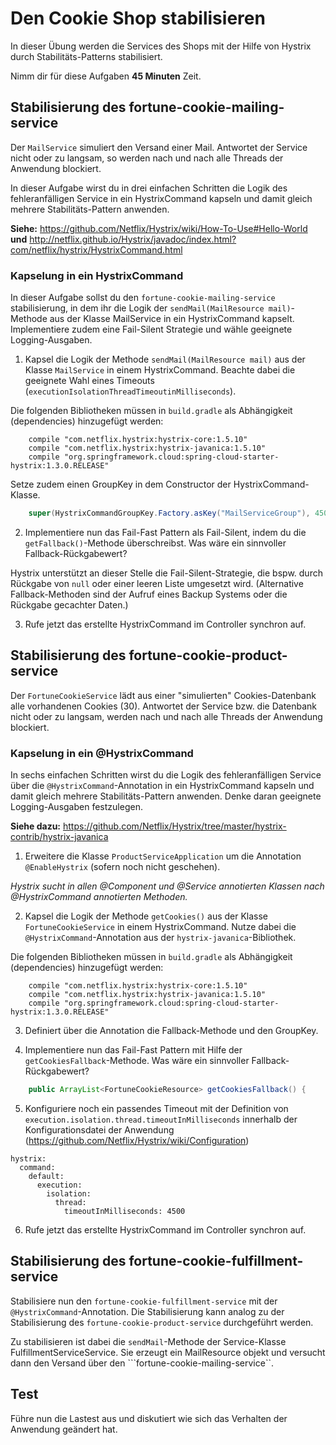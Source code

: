 # Den Cookie Shop stabilisieren
In dieser Übung werden die Services des Shops mit der Hilfe von Hystrix durch Stabilitäts-Patterns stabilisiert. 

Nimm dir für diese Aufgaben **45 Minuten** Zeit.

## Stabilisierung des fortune-cookie-mailing-service
Der ```MailService``` simuliert den Versand einer Mail. Antwortet der Service nicht oder zu langsam, so werden nach und nach alle Threads der Anwendung blockiert.

In dieser Aufgabe wirst du in drei einfachen Schritten die Logik des fehleranfälligen Service in ein HystrixCommand kapseln und damit gleich mehrere Stabilitäts-Pattern anwenden.

**Siehe:** https://github.com/Netflix/Hystrix/wiki/How-To-Use#Hello-World **und** http://netflix.github.io/Hystrix/javadoc/index.html?com/netflix/hystrix/HystrixCommand.html

### Kapselung in ein HystrixCommand
In dieser Aufgabe sollst du den ```fortune-cookie-mailing-service``` stabilisierung, in dem ihr die Logik der ```sendMail(MailResource mail)```-Methode aus der Klasse MailService in ein HystrixCommand kapselt. Implementiere zudem eine Fail-Silent Strategie und wähle geeignete Logging-Ausgaben.

1. Kapsel die Logik der Methode ```sendMail(MailResource mail)``` aus der Klasse ```MailService``` in einem HystrixCommand. Beachte dabei die geeignete Wahl eines Timeouts (```executionIsolationThreadTimeoutinMilliseconds```).

Die folgenden Bibliotheken müssen in ```build.gradle``` als Abhängigkeit (dependencies) hinzugefügt werden:
```
    compile "com.netflix.hystrix:hystrix-core:1.5.10"
    compile "com.netflix.hystrix:hystrix-javanica:1.5.10"
    compile "org.springframework.cloud:spring-cloud-starter-hystrix:1.3.0.RELEASE"
```

Setze zudem einen GroupKey in dem Constructor der HystrixCommand-Klasse.
```java
    super(HystrixCommandGroupKey.Factory.asKey("MailServiceGroup"), 4500);
```

2. Implementiere nun das Fail-Fast Pattern als Fail-Silent, indem du die ```getFallback()```-Methode überschreibst. Was wäre ein sinnvoller Fallback-Rückgabewert?

Hystrix unterstützt an dieser Stelle die Fail-Silent-Strategie, die bspw. durch Rückgabe von ```null``` oder einer leeren Liste umgesetzt wird. (Alternative Fallback-Methoden sind der Aufruf eines Backup Systems oder die Rückgabe gecachter Daten.)

3. Rufe jetzt das erstellte HystrixCommand im Controller synchron auf.

## Stabilisierung des fortune-cookie-product-service
Der ```FortuneCookieService``` lädt aus einer "simulierten" Cookies-Datenbank alle vorhandenen Cookies (30). Antwortet der Service bzw. die Datenbank nicht oder zu langsam, werden nach und nach alle Threads der Anwendung blockiert.

### Kapselung in ein @HystrixCommand
In sechs einfachen Schritten wirst du die Logik des fehleranfälligen Service  über die ```@HystrixCommand```-Annotation in ein HystrixCommand kapseln und damit gleich mehrere Stabilitäts-Pattern anwenden. Denke daran geeignete Logging-Ausgaben festzulegen.

**Siehe dazu:** https://github.com/Netflix/Hystrix/tree/master/hystrix-contrib/hystrix-javanica

1. Erweitere die Klasse ```ProductServiceApplication``` um die Annotation ```@EnableHystrix``` (sofern noch nicht geschehen).

*Hystrix sucht in allen @Component und @Service annotierten Klassen nach @HystrixCommand annotierten Methoden.*

2. Kapsel die Logik der Methode ```getCookies()``` aus der Klasse ```FortuneCookieService``` in einem HystrixCommand. Nutze dabei die ```@HystrixCommand```-Annotation aus der ```hystrix-javanica```-Bibliothek. 

Die folgenden Bibliotheken müssen in ```build.gradle``` als Abhängigkeit (dependencies) hinzugefügt werden:
```
    compile "com.netflix.hystrix:hystrix-core:1.5.10"
    compile "com.netflix.hystrix:hystrix-javanica:1.5.10"
    compile "org.springframework.cloud:spring-cloud-starter-hystrix:1.3.0.RELEASE"
```
3. Definiert über die Annotation die Fallback-Methode und den GroupKey.

4. Implementiere nun das Fail-Fast Pattern mit Hilfe der ```getCookiesFallback```-Methode. Was wäre ein sinnvoller Fallback-Rückgabewert?

```java
    public ArrayList<FortuneCookieResource> getCookiesFallback() {
```

5. Konfiguriere noch ein passendes Timeout mit der Definition von ```execution.isolation.thread.timeoutInMilliseconds``` innerhalb der Konfigurationsdatei der Anwendung (https://github.com/Netflix/Hystrix/wiki/Configuration)

```
hystrix:
  command:
    default:
      execution:
        isolation:
          thread:
            timeoutInMilliseconds: 4500
```

6. Rufe jetzt das erstellte HystrixCommand im Controller synchron auf.

## Stabilisierung des fortune-cookie-fulfillment-service
Stabilisiere nun den ```fortune-cookie-fulfillment-service``` mit der ```@HystrixCommand```-Annotation. Die Stabilisierung kann analog zu der Stabilisierung des ```fortune-cookie-product-service``` durchgeführt werden.

Zu stabilisieren ist dabei die ```sendMail```-Methode der Service-Klasse FulfillmentServiceService. Sie erzeugt ein MailResource objekt und versucht dann den Versand über den ```fortune-cookie-mailing-service``. 

## Test
Führe nun die Lastest aus und diskutiert wie sich das Verhalten der Anwendung geändert hat.